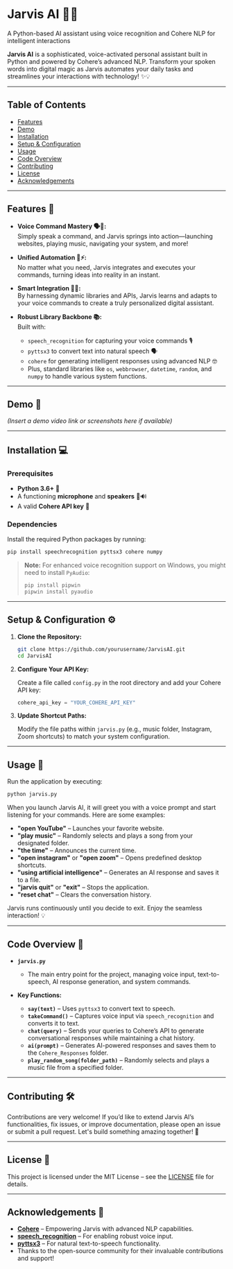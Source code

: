 # Jarvis AI 🤖🚀
A Python-based AI assistant using voice recognition and Cohere NLP for intelligent interactions


**Jarvis AI** is a sophisticated, voice-activated personal assistant built in Python and powered by Cohere’s advanced NLP. Transform your spoken words into digital magic as Jarvis automates your daily tasks and streamlines your interactions with technology! ✨💡

---

## Table of Contents
- [Features](#features)
- [Demo](#demo)
- [Installation](#installation)
- [Setup & Configuration](#setup--configuration)
- [Usage](#usage)
- [Code Overview](#code-overview)
- [Contributing](#contributing)
- [License](#license)
- [Acknowledgements](#acknowledgements)

---

## Features 🚀

- **Voice Command Mastery 🗣️💬:**  
  Simply speak a command, and Jarvis springs into action—launching websites, playing music, navigating your system, and more!
  
- **Unified Automation 🔄⚡:**  
  No matter what you need, Jarvis integrates and executes your commands, turning ideas into reality in an instant.
  
- **Smart Integration 🤖🔗:**  
  By harnessing dynamic libraries and APIs, Jarvis learns and adapts to your voice commands to create a truly personalized digital assistant.
  
- **Robust Library Backbone 📚:**  
  Built with:
  - `speech_recognition` for capturing your voice commands 🎙️
  - `pyttsx3` to convert text into natural speech 🗣️
  - `cohere` for generating intelligent responses using advanced NLP 🤓
  - Plus, standard libraries like `os`, `webbrowser`, `datetime`, `random`, and `numpy` to handle various system functions.

---

## Demo 🎥

*(Insert a demo video link or screenshots here if available)*

---

## Installation 💻

### Prerequisites
- **Python 3.6+** 🐍
- A functioning **microphone** and **speakers** 🎤🔊
- A valid **Cohere API key** 🔑

### Dependencies
Install the required Python packages by running:

```bash
pip install speechrecognition pyttsx3 cohere numpy
```

> **Note:** For enhanced voice recognition support on Windows, you might need to install `PyAudio`:
> ```bash
> pip install pipwin
> pipwin install pyaudio
> ```

---

## Setup & Configuration ⚙️

1. **Clone the Repository:**

    ```bash
    git clone https://github.com/yourusername/JarvisAI.git
    cd JarvisAI
    ```

2. **Configure Your API Key:**

    Create a file called `config.py` in the root directory and add your Cohere API key:

    ```python
    cohere_api_key = "YOUR_COHERE_API_KEY"
    ```

3. **Update Shortcut Paths:**

    Modify the file paths within `jarvis.py` (e.g., music folder, Instagram, Zoom shortcuts) to match your system configuration.

---

## Usage 🚀

Run the application by executing:

```bash
python jarvis.py
```

When you launch Jarvis AI, it will greet you with a voice prompt and start listening for your commands. Here are some examples:

- **"open YouTube"** – Launches your favorite website.
- **"play music"** – Randomly selects and plays a song from your designated folder.
- **"the time"** – Announces the current time.
- **"open instagram"** or **"open zoom"** – Opens predefined desktop shortcuts.
- **"using artificial intelligence"** – Generates an AI response and saves it to a file.
- **"jarvis quit"** or **"exit"** – Stops the application.
- **"reset chat"** – Clears the conversation history.

Jarvis runs continuously until you decide to exit. Enjoy the seamless interaction! 💡

---

## Code Overview 📝

- **`jarvis.py`**
  - The main entry point for the project, managing voice input, text-to-speech, AI response generation, and system commands.
  
- **Key Functions:**
  - **`say(text)`** – Uses `pyttsx3` to convert text to speech.
  - **`takeCommand()`** – Captures voice input via `speech_recognition` and converts it to text.
  - **`chat(query)`** – Sends your queries to Cohere’s API to generate conversational responses while maintaining a chat history.
  - **`ai(prompt)`** – Generates AI-powered responses and saves them to the `Cohere_Responses` folder.
  - **`play_random_song(folder_path)`** – Randomly selects and plays a music file from a specified folder.

---

## Contributing 🛠️

Contributions are very welcome! If you’d like to extend Jarvis AI’s functionalities, fix issues, or improve documentation, please open an issue or submit a pull request. Let's build something amazing together! 🤝

---

## License 📄

This project is licensed under the MIT License – see the [LICENSE](LICENSE) file for details.

---

## Acknowledgements 🙏

- **[Cohere](https://cohere.com)** – Empowering Jarvis with advanced NLP capabilities.
- **[speech_recognition](https://github.com/Uberi/speech_recognition)** – For enabling robust voice input.
- **[pyttsx3](https://github.com/nateshmbhat/pyttsx3)** – For natural text-to-speech functionality.
- Thanks to the open-source community for their invaluable contributions and support!


